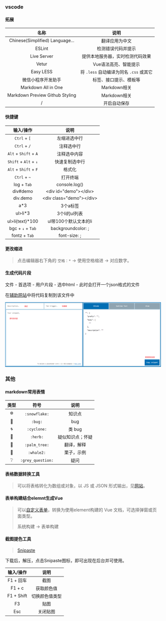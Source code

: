 ### vscode

#### 拓展  

|              名称               |                  说明                   |
| :-----------------------------: | :-------------------------------------: |
| Chinese(Simplified) Language... |             翻译应用为中文              |
|             ESLint              |           检测错误代码并提示            |
|           Live Server           |    提供本地服务器，实时检测代码效果     |
|              Vetur              |          Vue语法高亮、智能提示          |
|            Easy LESS            | 将 `.less` 自动编译为同名 `.css` 或其它 |
|       微信小程序开发助手        |         标签、接口提示、模板等          |
|       Markdown All in One       |              Markdown相关               |
| Markdown Preview Github Styling |              Markdown相关               |
|                /                |              开启自动保存               |

#### 快捷键  

|       输入/操作       |            说明            |
| :-------------------: | :------------------------: |
|     `Ctrl` + `[`      |        左缩进选中行        |
|     `Ctrl` + `/`      |         注释选中行         |
| `Alt` + `Shift` + `A` |        注释选中内容        |
| `Shift` + `Alt` + `↓` |       快速复制选中行       |
| `Alt` + `Shift` + `F` |           格式化           |
|     `Ctrl` + `~`      |          打开终端          |
|      log + `Tab`      |       console.log()        |
|       div#demo        |  <div id="demo"\></div\>   |
|       div.demo        | <div class="demo"\></div\> |
|         a\*3          |          3个a标签          |
|       ul>li\*3        |       3个li的ul列表        |
|   ul>li{text}\*100    |   ul带100个默认文本的li    |
|   bgc + `↓` + `Tab`   |     backgroundcolor: ;     |
|     fontz + `Tab`     |        font-size: ;        |

#### 更改缩进 

> 点击编辑器右下角的 `空格：*` -> 使用空格缩进 -> 对应数字。  



#### 生成代码片段

文件 - 首选项 - 用户片段 - 选中html - 此时会打开一个json格式的文件

在[辅助网站](https://snippet-generator.app/)中将代码复制到该文件中

![快速生成代码辅助网站](./img/快速生成代码辅助网站.png)



### 其他

#### markdown常用表情  

|      类型       |       符号        |       说明       |
| :-------------: | :---------------: | :--------------: |
|   :snowflake:   |   `:snowflake:`   |      知识点      |
|      :bug:      |      `:bug:`      |       bug        |
|    :cyclone:    |    `:cyclone:`    |      类 bug      |
|     :herb:      |     `:herb:`      | 疑似知识点；怀疑 |
|   :palm_tree:   |   `:palm_tree:`   |    翻译，解释    |
|    :whale2:     |    `:whale2:`     |    栗子，示例    |
| :grey_question: | `:grey_question:` |       疑问       |

#### 表格数据转换工具  

> 可以将表格转化为数组或对象，以 JS 或 JSON 形式输出，见[网站](https://echarts.apache.org/zh/spreadsheet.html)。  

#### 表单构建结合elemnt生成Vue   

> 可以[自定义表单](https://demo.django-vue-admin.com/tool/build)，转换为使用element构建的 Vue 文档，可选择弹窗或页面类型。    
>
> 系统构建 -> 表单构建  

#### 截图提色工具  

> [Snipaste](https://www.snipaste.com/)  

下载后，解压，点击Snipaste图标，即可出现在后台并可使用。  

|  输入/操作  |      说明      |
| :---------: | :------------: |
| F1 \+ 回车  |      截图      |
|   F1 \+ c   |   获取颜色值   |
| F1 \+ Shift | 切换颜色值类型 |
|     F3      |      贴图      |
|     Esc     |    关闭贴图    |




